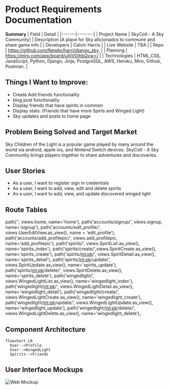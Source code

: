 # Product Requirements Documentation

**Summary**
| Field | Detail |
|-------|--------|
| Project Name | SkyCotl - A Sky Community|
| Description |A place for Sky aficionados to commune and share game info |
| Developers | Calvin Harris |
| Live Website | TBA |
| Repo | https://github.com/Newbclharri/django_sky,  |
| Planning | https://miro.com/app/board/uXjVOihbQvw=/ |
| Technologies | HTML,CSS, JavaScript, Python, Django, Jinja, PostgreSQL, AWS, Heroku, Miro, Github, Postman. |

## Things I Want to Improve:
- Create Add friends functionality
 - blog post functionality
 - Display friends that have spirits in common
 - Display stats: (Friends that have more Spirts and Winged Light)
 - Sky updates and posts to home page


## Problem Being Solved and Target Market

Sky Children of the Light is a popular game played by many around the world via android, apple ios, and Nintend Switch devices.  SkyCotl - A Sky Community brings players together to share adventures and discoveries.

## User Stories

- As a user, I want to register sign in credentials
- As a user, I want to add, view, edit and delete spirits
- As a user, I want to add, view, and update discovered winged light

## Route Tables

path('', views.home, name='home'),
    path('accounts/signup/', views.signup, name='signup'),
    path('accounts/edit_profile/', views.UserEditView.as_view(), name = 'edit_profile'),
    path('accounts/add_profilepic/', views.add_profilepic, name='add_profilepic'),
    path('spirits/', views.SpiritList.as_view(), name='spirits_index'),
    path('spirits/create/',views.SpiritCreate.as_view(), name='spirits_create'),
    path('spirits/<int:pk>/', views.SpiritDetail.as_view(), name='spirits_detail'),
    path('spirits/<int:pk>/update/', views.SpiritUpdate.as_view(), name='spirits_update'),
    path('spirits/<int:pk>/delete/', views.SpiritDelete.as_view(), name='spirits_delete'),
    path('wingedlight/', views.WingedLightList.as_view(), name='wingedlight_index'),
    path('wingedlight/<int:pk>/', views.WingedLightDetail.as_view(), name='wingedlight_detail'),
    path('wingedlight/create/', views.WingedLightCreate.as_view(), name='wingedlight_create'),
    path('wingedlight/<int:pk>/update/', views.WingedLightUpdate.as_view(), name='wingedlight_update'),
    path('wingedlight/<int:pk>/delete/', views.WingedLightDelete.as_view(), name='wingedlight_delete'),

## Component Architecture

```mermaid
flowchart LR
  User-->Profile
  User-->WingedLight
  Spirits-->Friends
```

## User Interface Mockups

![Web Mockup](https://sky-cotl-cj.s3.us-east-2.amazonaws.com/wallpaper/prd.png)


